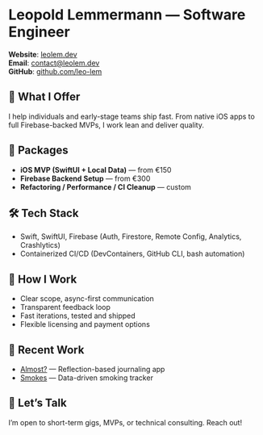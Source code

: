 # Leopold Lemmermann — Software Engineer

**Website**: [leolem.dev](https://leolem.dev)  
**Email**: contact@leolem.dev  
**GitHub**: [github.com/leo-lem](https://github.com/leo-lem)

## 🚀 What I Offer

I help individuals and early-stage teams ship fast. From native iOS apps to full Firebase-backed MVPs, I work lean and deliver quality.

## 💼 Packages

- **iOS MVP (SwiftUI + Local Data)** — from €150  
- **Firebase Backend Setup** — from €300  
- **Refactoring / Performance / CI Cleanup** — custom

## 🛠️ Tech Stack

- Swift, SwiftUI, Firebase (Auth, Firestore, Remote Config, Analytics, Crashlytics)
- Containerized CI/CD (DevContainers, GitHub CLI, bash automation)

## 💬 How I Work

- Clear scope, async-first communication
- Transparent feedback loop
- Fast iterations, tested and shipped
- Flexible licensing and payment options

## 🔗 Recent Work

- [Almost?](https://leolem.dev/projects#almost) — Reflection-based journaling app
- [Smokes](https://leolem.dev/projects#smokes) — Data-driven smoking tracker

## 📩 Let’s Talk

I’m open to short-term gigs, MVPs, or technical consulting. Reach out!